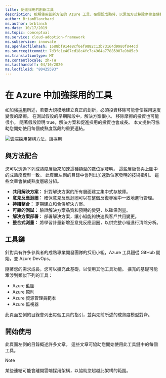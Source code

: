 ```yaml
---
title: 促進採用的創新工具
description: 瞭解使用創新方法的 Azure 工具，在假設成熟時，以累加方式移除摩擦並使採用更具效率。
author: BrianBlanchard
ms.author: brblanch
ms.date: 10/17/2019
ms.topic: conceptual
ms.service: cloud-adoption-framework
ms.subservice: innovate
ms.openlocfilehash: 1688bf914e8cf0ef9882c13b73164d9980f844cd
ms.sourcegitcommit: 7d3fc1e407cd18c4fc7c4964a77885907a9b85c0
ms.translationtype: MT
ms.contentlocale: zh-TW
ms.lasthandoff: 04/16/2020
ms.locfileid: "80425593"
---
```

# <a name="tools-to-empower-adoption-in-azure"></a>在 Azure 中加強採用的工具

如加強[採用](../considerations/ci-cd.md)所述，若要大規模地建立真正的創新，必須投資移除可能會使採用速度變慢的摩擦。 在測試假設的早期階段中，解決方案很小。 移除摩擦的投資也可能很小。 隨著假設證明 true，解決方案和促進採用的投資也會成長。 本文提供可協助您開始使用每個成熟度階段的重要連結。

![雲端採用架構方法，讓採用](../../_images/innovate/empower-adoption-maturity.png)

## <a name="alignment-to-the-methodology"></a>與方法配合

您可以透過下列成熟度層級來加速這種類型的數位家發明。 這些層級會與上圖中的成熟度模型一致。 此頁面左側的目錄中會列出加速數位家發明的技術指引。 這些文章會依成熟度層級分組。

- **共用解決方案：** 針對解決方案的所有層面建立集中式存放庫。
- **意見反應迴圈：** 確保意見反應迴圈可以在整個反復專案中一致地進行管理。
- **持續整合：** 定期建立和合併解決方案。
- **可靠的測試：** 驗證解決方案品質和預期的變更，以確保測量。
- **解決方案部署：** 部署解決方案，讓小組能夠快速與客戶共用變更。
- **整合式測量：** 將學習計量新增至意見反應迴圈，以供完整小組進行清除分析。

## <a name="toolchain"></a>工具鏈

針對具有許多參與者的成熟專業開發團隊的採用小組，Azure 工具鏈從 GitHub 開始，並 Azure DevOps。

隨著您的需求成長，您可以擴充此基礎，以使用其他工具功能。 擴充的基礎可能牽涉到類似下列的工具：

- Azure 藍圖
- Azure 原則
- Azure 資源管理員範本
- Azure 監視器

此頁面左側的目錄會列出每個工具的指引，並與先前所述的成熟度模型對齊。

## <a name="get-started"></a>開始使用

此頁面左側的目錄概述許多文章。 這些文章可協助您開始使用此工具鏈中的每個工具。

> [!NOTE]
> 某些連結可能會離開雲端採用架構，以協助您超越此架構的範圍。
